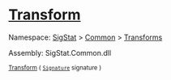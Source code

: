 # [Transform](./ComponentSorter-100663515.md)

Namespace: [SigStat]() > [Common](./../../README.md) > [Transforms](./../README.md)

Assembly: SigStat.Common.dll

<sub>[Transform](./ComponentSorter-100663515.md) ( [`Signature`](./../../Signature.md) signature )</sub>              <sub></sub>
